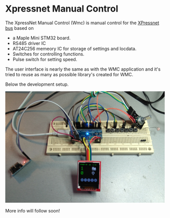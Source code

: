 Xpressnet Manual Control
=====================

The XpressNet Manual Control (Wmc) is manual control for the [XPressnet bus](www.lenzusa.com/1newsite1/Manuals/xpressnet.pdf) based on 

 * a Maple Mini STM32 board.
 * RS485 driver IC
 * AT24C256 memeory IC for storage of settings and locdata.
 * Switches for controlling functions. 
 * Pulse switch for setting speed.
 
The user interface is nearly the same as with the WMC application and it's tried to reuse as many as possible library's created for WMC.

Below the development setup.

![](https://github.com/MDRRC/XMC/blob/master/xmc.jpg)

More info will follow soon! 